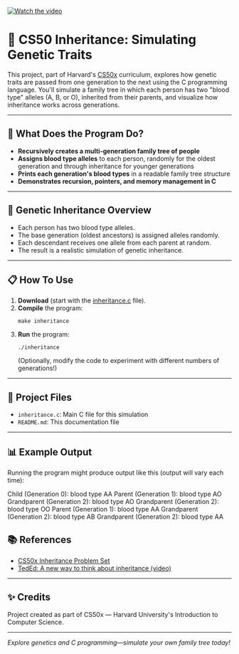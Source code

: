 [![Watch the video]((https://i.ytimg.com/vi/xfZhb6lmxjk/hqdefault.jpg))]((https://www.youtube.com/watch?v=xfZhb6lmxjk))


# 🧬 CS50 Inheritance: Simulating Genetic Traits

This project, part of Harvard's [CS50x](https://cs50.harvard.edu/x/) curriculum, explores how genetic traits are passed from one generation to the next using the C programming language. You'll simulate a family tree in which each person has two "blood type" alleles (A, B, or O), inherited from their parents, and visualize how inheritance works across generations.

---

## 🚀 What Does the Program Do?

- **Recursively creates a multi-generation family tree of people**
- **Assigns blood type alleles** to each person, randomly for the oldest generation and through inheritance for younger generations
- **Prints each generation's blood types** in a readable family tree structure
- **Demonstrates recursion, pointers, and memory management in C**

---

## 🧬 Genetic Inheritance Overview

- Each person has two blood type alleles.
- The base generation (oldest ancestors) is assigned alleles randomly.
- Each descendant receives one allele from each parent at random.
- The result is a realistic simulation of genetic inheritance.

---

## 📋 How To Use

1. **Download** (start with the [inheritance.c](https://cs50.harvard.edu/x/2025/psets/5/inheritance/) file).
2. **Compile** the program:
    ```
    make inheritance
    ```
3. **Run** the program:
    ```
    ./inheritance
    ```
    (Optionally, modify the code to experiment with different numbers of generations!)

---

## 📂 Project Files

- `inheritance.c`: Main C file for this simulation
- `README.md`: This documentation file

---

## 📊 Example Output

Running the program might produce output like this (output will vary each time):

Child (Generation 0): blood type AA
Parent (Generation 1): blood type AO
Grandparent (Generation 2): blood type AO
Grandparent (Generation 2): blood type OO
Parent (Generation 1): blood type AA
Grandparent (Generation 2): blood type AB
Grandparent (Generation 2): blood type AA

## 📚 References

- [CS50x Inheritance Problem Set](https://cs50.harvard.edu/x/2025/psets/5/inheritance/)
- [TedEd: A new way to think about inheritance (video)](https://embed.ted.com/talks/david_york_a_new_way_to_think_about_inheritance)

---

## ✨ Credits

Project created as part of CS50x — Harvard University's Introduction to Computer Science.

---

*Explore genetics and C programming—simulate your own family tree today!*
